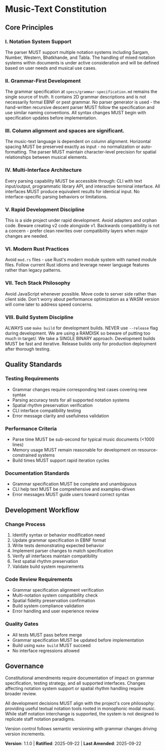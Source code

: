 <!--
Sync Impact Report:
Version change: initial → 1.1.0
Modified principles: Updated governance philosophy and grammar-first development principle
- Governance: multi-cultural notation → monophonic modal music focus
- Grammar-First: formal EBNF → 2D grammar descriptions, hand-written recursive descent parser
- Spatial Rhythm Fidelity → Spatial Sensitivity
Added principles: Rapid Development Discipline, Modern Rust Practices, Tech Stack Philosophy
Added sections: Core Principles, Quality Standards, Development Workflow, Governance
Removed sections: None
Templates requiring updates: ✅ all templates created
Follow-up TODOs: Notation system mixing policy to be determined
-->

# Music-Text Constitution

## Core Principles

### I. Notation System Support
The parser MUST support multiple notation systems including Sargam, Number, Western, Bhatkhande, and Tabla. The handling of mixed notation systems within documents is under active consideration and will be defined based on user needs and musical use cases.

### II. Grammar-First Development
The grammar specification at `specs/grammar-specification.md` remains the single source of truth. It contains 2D grammar descriptions and is not necessarily formal EBNF or pest grammar. No parser generator is used - the hand-written recursive descent parser MUST follow the specification and use similar naming conventions. All syntax changes MUST begin with specification updates before implementation.

### III. Column alignment and spaces are significant.
The music-text language is dependent on column alignment. Horizontal spacing MUST be preserved exactly as input - no normalization or auto-formatting. The parser MUST maintain character-level precision for spatial relationships between musical elements.

### IV. Multi-Interface Architecture
Every parsing capability MUST be accessible through: CLI with text input/output, programmatic library API, and interactive terminal interface. All interfaces MUST produce equivalent results for identical input. No interface-specific parsing behaviors or limitations.

### V. Rapid Development Discipline
This is a side project under rapid development. Avoid adapters and orphan code. Beware creating v2 code alongside v1. Backwards compatibility is not a concern - prefer clean rewrites over compatibility layers when major changes are needed.

### VI. Modern Rust Practices
Avoid `mod.rs` files - use Rust's modern module system with named module files. Follow current Rust idioms and leverage newer language features rather than legacy patterns.

### VII. Tech Stack Philosophy
Avoid JavaScript whenever possible. Move code to server side rather than client side. Don't worry about performance optimization as a WASM version will come later to address speed concerns.

### VIII. Build System Discipline
ALWAYS use `make build` for development builds. NEVER use `--release` flag during development. We are using a RAMDISK so beware of putting too much in target/. We take a SINGLE BINARY approach. Development builds MUST be fast and iterative. Release builds only for production deployment after thorough testing.

## Quality Standards

### Testing Requirements
- Grammar changes require corresponding test cases covering new syntax
- Parsing accuracy tests for all supported notation systems
- Spatial rhythm preservation verification
- CLI interface compatibility testing
- Error message clarity and usefulness validation

### Performance Criteria
- Parse time MUST be sub-second for typical music documents (<1000 lines)
- Memory usage MUST remain reasonable for development on resource-constrained systems
- Build times MUST support rapid iteration cycles

### Documentation Standards
- Grammar specification MUST be complete and unambiguous
- CLI help text MUST be comprehensive and examples-driven
- Error messages MUST guide users toward correct syntax

## Development Workflow

### Change Process
1. Identify syntax or behavior modification need
2. Update grammar specification in EBNF format
3. Write tests demonstrating expected behavior
4. Implement parser changes to match specification
5. Verify all interfaces maintain compatibility
6. Test spatial rhythm preservation
7. Validate build system requirements

### Code Review Requirements
- Grammar specification alignment verification
- Multi-notation system compatibility check
- Spatial fidelity preservation confirmation
- Build system compliance validation
- Error handling and user experience review

### Quality Gates
- All tests MUST pass before merge
- Grammar specification MUST be updated before implementation
- Build using `make build` MUST succeed
- No interface regressions allowed

## Governance

Constitutional amendments require documentation of impact on grammar specification, testing strategy, and all supported interfaces. Changes affecting notation system support or spatial rhythm handling require broader review.

All development decisions MUST align with the project's core philosophy: providing useful textual notation tools rooted in monophonic modal music. While staff notation interchange is supported, the system is not designed to replicate staff notation paradigms.

Version control follows semantic versioning with grammar changes driving version increments.

**Version**: 1.1.0 | **Ratified**: 2025-09-22 | **Last Amended**: 2025-09-22
